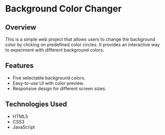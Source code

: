 # Background Color Changer

## Overview
This is a simple web project that allows users to change the background color by clicking on predefined color circles. It provides an interactive way to experiment with different background colors.

## Features
- Five selectable background colors.
- Easy-to-use UI with color preview.
- Responsive design for different screen sizes.

## Technologies Used
- HTML5
- CSS3
- JavaScript
